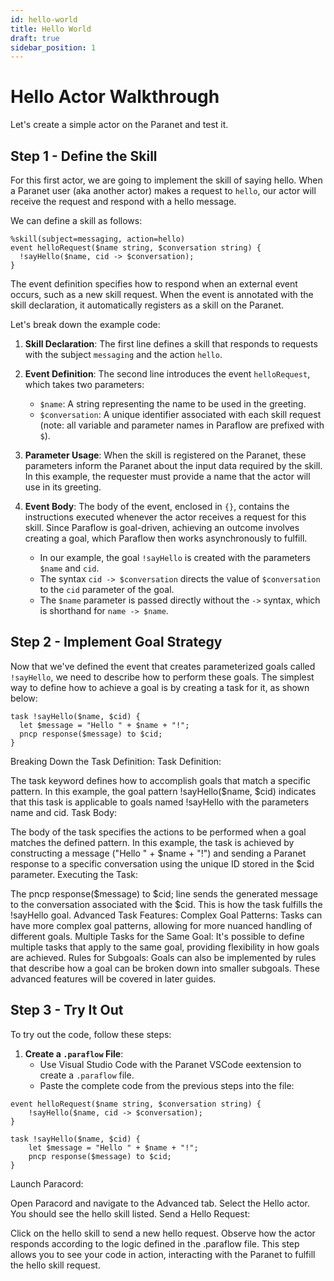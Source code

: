 ```yaml
---
id: hello-world
title: Hello World
draft: true
sidebar_position: 1
---
```


# Hello Actor Walkthrough

Let's create a simple actor on the Paranet and test it.

## Step 1 - Define the Skill

For this first actor, we are going to implement the skill of saying hello. When a Paranet user (aka another actor) makes a request to `hello`, our actor will receive the request and respond with a hello message.

We can define a skill as follows:

```paraflow
%skill(subject=messaging, action=hello)
event helloRequest($name string, $conversation string) {
  !sayHello($name, cid -> $conversation);
}
```

The event definition specifies how to respond when an external event occurs, such as a new skill request. When the event is annotated with the skill declaration, it automatically registers as a skill on the Paranet.

Let's break down the example code:

1. **Skill Declaration**: The first line defines a skill that responds to requests with the subject `messaging` and the action `hello`.

2. **Event Definition**: The second line introduces the event `helloRequest`, which takes two parameters:
   - `$name`: A string representing the name to be used in the greeting.
   - `$conversation`: A unique identifier associated with each skill request (note: all variable and parameter names in Paraflow are prefixed with `$`).

3. **Parameter Usage**: When the skill is registered on the Paranet, these parameters inform the Paranet about the input data required by the skill. In this example, the requester must provide a name that the actor will use in its greeting.

4. **Event Body**: The body of the event, enclosed in `{}`, contains the instructions executed whenever the actor receives a request for this skill. Since Paraflow is goal-driven, achieving an outcome involves creating a goal, which Paraflow then works asynchronously to fulfill. 

   - In our example, the goal `!sayHello` is created with the parameters `$name` and `cid`. 
   - The syntax `cid -> $conversation` directs the value of `$conversation` to the `cid` parameter of the goal.
   - The `$name` parameter is passed directly without the `->` syntax, which is shorthand for `name -> $name`.

## Step 2 - Implement Goal Strategy

Now that we've defined the event that creates parameterized goals called `!sayHello`, we need to describe how to perform these goals. The simplest way to define how to achieve a goal is by creating a task for it, as shown below:

```paraflow
task !sayHello($name, $cid) {
  let $message = "Hello " + $name + "!";
  pncp response($message) to $cid;
}
```
Breaking Down the Task Definition:
Task Definition:

The task keyword defines how to accomplish goals that match a specific pattern.
In this example, the goal pattern !sayHello($name, $cid) indicates that this task is applicable to goals named !sayHello with the parameters name and cid.
Task Body:

The body of the task specifies the actions to be performed when a goal matches the defined pattern.
In this example, the task is achieved by constructing a message ("Hello " + $name + "!") and sending a Paranet response to a specific conversation using the unique ID stored in the $cid parameter.
Executing the Task:

The pncp response($message) to $cid; line sends the generated message to the conversation associated with the $cid. This is how the task fulfills the !sayHello goal.
Advanced Task Features:
Complex Goal Patterns: Tasks can have more complex goal patterns, allowing for more nuanced handling of different goals.
Multiple Tasks for the Same Goal: It's possible to define multiple tasks that apply to the same goal, providing flexibility in how goals are achieved.
Rules for Subgoals: Goals can also be implemented by rules that describe how a goal can be broken down into smaller subgoals. These advanced features will be covered in later guides.

## Step 3 - Try It Out

To try out the code, follow these steps:

1. **Create a `.paraflow` File**:
   - Use Visual Studio Code with the Paranet VSCode eextension to create a `.paraflow` file.
   - Paste the complete code from the previous steps into the file:


```%skill(subject=messaging, action=hello)
event helloRequest($name string, $conversation string) {
    !sayHello($name, cid -> $conversation);
}

task !sayHello($name, $cid) {
    let $message = "Hello " + $name + "!";
    pncp response($message) to $cid;
}
```

Launch Paracord:

Open Paracord and navigate to the Advanced tab.
Select the Hello actor. You should see the hello skill listed.
Send a Hello Request:

Click on the hello skill to send a new hello request.
Observe how the actor responds according to the logic defined in the .paraflow file.
This step allows you to see your code in action, interacting with the Paranet to fulfill the hello skill request.
